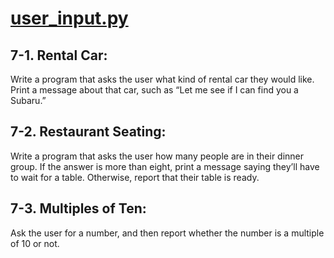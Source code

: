# <a href= "https://github.com/talhatallat/talhatallat/blob/main/Python%20Programming/Chapter%207%20-%20User%20Input%20and%20While%20Loop/user_input.py" >user_input.py</a>
## 7-1. Rental Car: 
Write a program that asks the user what kind of rental car they would like. Print a message about that car, such as “Let me see if I can find you a Subaru.”
## 7-2. Restaurant Seating: 
Write a program that asks the user how many people are in their dinner group. If the answer is more than eight, print a message saying they’ll have to wait for a table. Otherwise, report that their table is ready.
## 7-3. Multiples of Ten: 
Ask the user for a number, and then report whether the number is a multiple of 10 or not.
